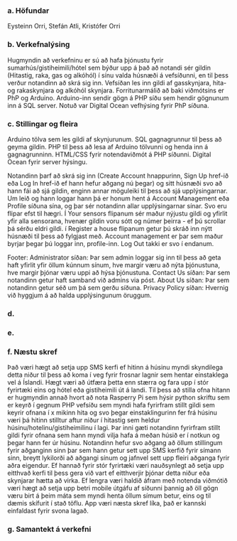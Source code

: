 ### a. Höfundar

Eysteinn Orri, Stefán Atli, Kristófer Orri

### b. Verkefnalýsing

Hugmyndin að verkefninu er sú að hafa þjónustu fyrir sumarhús/gistiheimili/hótel sem býður upp á það að notandi sér gildin (Hitastig, raka, gas og alkóhól) í sínu valda húsnæði á vefsíðunni, en til þess verður notandinn að skrá sig inn. Vefsíðan les inn gildi af gasskynjara, hita- og rakaskynjara og alkóhól skynjara. Forritunarmálið að baki viðmótsins er PhP og Arduino. Arduino-inn sendir gögn á PHP síðu sem hendir gögnunum inn á SQL server. Notuð var Digital Ocean vefhýsing fyrir PhP síðuna.

### c. Stillingar og fleira

Arduino tölva sem les gildi af skynjurunum. SQL gagnagrunnur til þess að geyma gildin. PHP til þess að lesa af Arduino tölvunni og henda inn á gagnagrunninn. HTML/CSS fyrir notendaviðmót á PHP síðunni. Digital Ocean fyrir server hýsingu.

Notandinn þarf að skrá sig inn (Create Account hnappurinn, Sign Up href-ið eða Log In href-ið ef hann hefur aðgang nú þegar) og sitt húsnæði svo að hann fái að sjá gildin, enginn annar möguleiki til þess að sjá upplýsingarnar. Um leið og hann loggar hann þá er honum hent á Account Management eða Profile síðuna sína, og þar sér notandinn allar upplýsingarnar sínar. Svo eru flipar efst til hægri. Í Your sensors flipanum sér maður nýjustu gildi og yfirlit yfir alla sensorana, hvenær gildin voru sótt og númer þeirra - ef þú scrollar þá sérðu eldri gildi. í Register a house flipanum getur þú skráð inn nýtt húsnæði til þess að fylgjast með. Account management er þar sem maður byrjar þegar þú loggar inn, profile-inn. Log Out takki er svo í endanum.

Footer: Administrator síðan: Þar sem admin loggar sig inn til þess að geta haft yfirlit yfir öllum kúnnum sínum, hve margir væru að nýta þjónustuna, hve margir þjónar væru uppi að hýsa þjónustuna. Contact Us síðan: Þar sem notandinn getur haft samband við admins via póst. About Us síðan: Þar sem notandinn getur séð um þá sem gerðu síðuna. Privacy Policy síðan: Hvernig við hyggjum á að halda upplýsingunum öruggum.

### d.

### e.

### f. Næstu skref

Það væri hægt að setja upp SMS kerfi ef hitinn á húsinu myndi skyndilega detta niður til þess að koma í veg fyrir frosnar lagnir sem hentar einstaklega vel á Íslandi. Hægt væri að útfæra þetta enn stærra og fara upp í stór fyrirtæki eins og hótel eða gistiheimili út á landi. Til þess að stilla ofna hitann er hugmyndin annað hvort að nota Rasperry Pi sem hýsir python skriftu sem er keyrð í gegnum PHP vefsíðu sem myndi hafa fyrirfram stillt gildi sem keyrir ofnana í x mikinn hita og svo þegar einstaklingurinn fer frá húsinu væri þá hitinn stilltur aftur niður í hitastig sem heldur húsinu/hotelinu/gistiheimilinu í lagi. Þar inni gæti notandinn fyrirfram stillt gildi fyrir ofnana sem hann myndi vilja hafa á meðan húsið er í notkun og þegar hann fer úr húsinu. Notandinn hefur svo aðgang að öllum stillingum fyrir aðganginn sinn þar sem hann getur sett upp SMS kerfið fyrir símann sinn, breytt lykilorði að aðgangi sínum og jafnvel sett upp fleiri aðganga fyrir aðra eigendur. Ef hannað fyrir stór fyrirtæki væri nauðsynlegt að setja upp eitthvað kerfi til þess gera við vart ef eitthverjir þjónar detta niður eða skynjarar hætta að virka. Ef lengra væri haldið áfram með notenda viðmótið væri hægt að setja upp betri mobile útgáfu af síðunni þannig að öll gögn væru birt á þeim máta sem myndi henta öllum símum betur, eins og til dæmis skífurit í stað töflu. App væri næsta skref líka, það er kannski einfaldast fyrir svona lagað.

### g. Samantekt á verkefni
